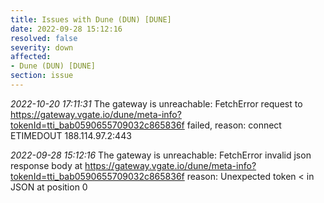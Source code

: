 ```yaml
---
title: Issues with Dune (DUN) [DUNE]
date: 2022-09-28 15:12:16
resolved: false
severity: down
affected:
- Dune (DUN) [DUNE]
section: issue
---
```


*2022-10-20 17:11:31* The gateway is unreachable: FetchError request to https://gateway.vgate.io/dune/meta-info?tokenId=tti_bab0590655709032c865836f failed, reason: connect ETIMEDOUT 188.114.97.2:443

*2022-09-28 15:12:16* The gateway is unreachable: FetchError invalid json response body at https://gateway.vgate.io/dune/meta-info?tokenId=tti_bab0590655709032c865836f reason: Unexpected token < in JSON at position 0